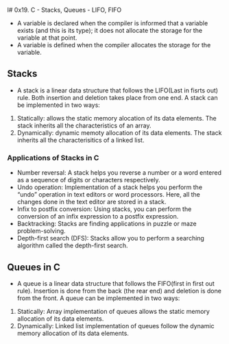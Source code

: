 
I# 0x19. C - Stacks, Queues - LIFO, FIFO
* A variable is declared when the compiler is informed that a variable exists (and this is its type); it does not allocate the storage for the variable at that point.
* A variable is defined when the compiler allocates the storage for the variable.
## Stacks
* A stack is a linear data structure that follows the LIFO(Last in fisrts out) rule. Both insertion and deletion takes place from one end. A stack can be implemented in two ways:
1. Statically: allows the static memory alocation of its data elements. The stack inherits all the characteristics of an array.
2. Dynamically: dynamic memoty allocation of its data elements. The stack inherits all the characterisitics of a linked list.
### Applications of Stacks in C
* Number reversal: A stack helps you reverse a number or a word entered as a sequence of digits or characters respectively.
* Undo operation: Implementation of a stack helps you perform the “undo” operation in text editors or word processors. Here, all the changes done in the text editor are stored in a stack.
* Infix to postfix conversion: Using stacks, you can perform the conversion of an infix expression to a postfix expression.
* Backtracking: Stacks are finding applications in puzzle or maze problem-solving.
* Depth-first search (DFS): Stacks allow you to perform a searching algorithm called the depth-first search.

## Queues in C
* A queue is a linear data structure that follows the FIFO(first in first out rule). Insertion is done from the back (the rear end) and deletion is done from the front. A queue can be implemented in two ways:
1. Statically: Array implementation of queues allows the static memory allocation of its data elements.
2. Dynamically: Linked list implementation of queues follow the dynamic memory allocation of its data elements. 

